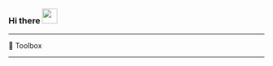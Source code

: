 
### Hi there <img src="https://raw.githubusercontent.com/MartinHeinz/MartinHeinz/master/wave.gif" width="30px">

---

🧰 Toolbox

---


